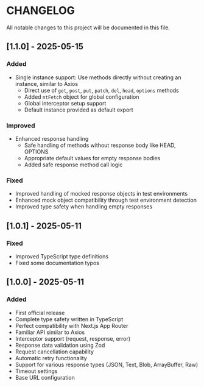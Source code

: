 # CHANGELOG

All notable changes to this project will be documented in this file.

## [1.1.0] - 2025-05-15

### Added

- Single instance support: Use methods directly without creating an instance, similar to Axios
  - Direct use of `get`, `post`, `put`, `patch`, `del`, `head`, `options` methods
  - Added `ntFetch` object for global configuration
  - Global interceptor setup support
  - Default instance provided as default export

### Improved

- Enhanced response handling
  - Safe handling of methods without response body like HEAD, OPTIONS
  - Appropriate default values for empty response bodies
  - Added safe response method call logic

### Fixed

- Improved handling of mocked response objects in test environments
- Enhanced mock object compatibility through test environment detection
- Improved type safety when handling empty responses

## [1.0.1] - 2025-05-11

### Fixed

- Improved TypeScript type definitions
- Fixed some documentation typos

## [1.0.0] - 2025-05-11

### Added

- First official release
- Complete type safety written in TypeScript
- Perfect compatibility with Next.js App Router
- Familiar API similar to Axios
- Interceptor support (request, response, error)
- Response data validation using Zod
- Request cancellation capability
- Automatic retry functionality
- Support for various response types (JSON, Text, Blob, ArrayBuffer, Raw)
- Timeout settings
- Base URL configuration
